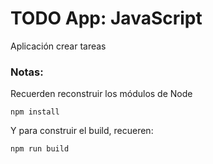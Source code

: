 # TODO App: JavaScript

Aplicación crear tareas

### Notas:
Recuerden reconstruir los módulos de Node
```
npm install
```

Y para construir el build, recueren:
```
npm run build
```
